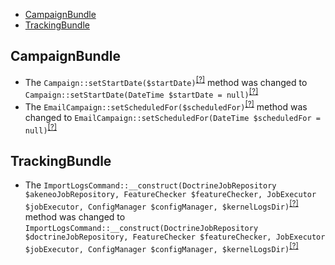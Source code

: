- [CampaignBundle](#campaignbundle)
- [TrackingBundle](#trackingbundle)

CampaignBundle
--------------
* The `Campaign::setStartDate($startDate)`<sup>[[?]](https://github.com/oroinc/OroCRMMarketingBundle/tree/5.0.0-alpha.2/src/Oro/Bundle/CampaignBundle/Entity/Campaign.php#L251 "Oro\Bundle\CampaignBundle\Entity\Campaign")</sup> method was changed to `Campaign::setStartDate(DateTime $startDate = null)`<sup>[[?]](https://github.com/oroinc/OroCRMMarketingBundle/tree/5.0.0-beta.1/src/Oro/Bundle/CampaignBundle/Entity/Campaign.php#L248 "Oro\Bundle\CampaignBundle\Entity\Campaign")</sup>
* The `EmailCampaign::setScheduledFor($scheduledFor)`<sup>[[?]](https://github.com/oroinc/OroCRMMarketingBundle/tree/5.0.0-alpha.2/src/Oro/Bundle/CampaignBundle/Entity/EmailCampaign.php#L468 "Oro\Bundle\CampaignBundle\Entity\EmailCampaign")</sup> method was changed to `EmailCampaign::setScheduledFor(DateTime $scheduledFor = null)`<sup>[[?]](https://github.com/oroinc/OroCRMMarketingBundle/tree/5.0.0-beta.1/src/Oro/Bundle/CampaignBundle/Entity/EmailCampaign.php#L465 "Oro\Bundle\CampaignBundle\Entity\EmailCampaign")</sup>

TrackingBundle
--------------
* The `ImportLogsCommand::__construct(DoctrineJobRepository $akeneoJobRepository, FeatureChecker $featureChecker, JobExecutor $jobExecutor, ConfigManager $configManager, $kernelLogsDir)`<sup>[[?]](https://github.com/oroinc/OroCRMMarketingBundle/tree/5.0.0-alpha.2/src/Oro/Bundle/TrackingBundle/Command/ImportLogsCommand.php#L39 "Oro\Bundle\TrackingBundle\Command\ImportLogsCommand")</sup> method was changed to `ImportLogsCommand::__construct(DoctrineJobRepository $doctrineJobRepository, FeatureChecker $featureChecker, JobExecutor $jobExecutor, ConfigManager $configManager, $kernelLogsDir)`<sup>[[?]](https://github.com/oroinc/OroCRMMarketingBundle/tree/5.0.0-beta.1/src/Oro/Bundle/TrackingBundle/Command/ImportLogsCommand.php#L40 "Oro\Bundle\TrackingBundle\Command\ImportLogsCommand")</sup>

